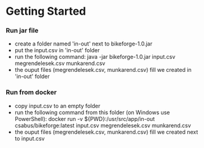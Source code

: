 # Getting Started

### Run jar file
- create a folder named 'in-out' next to bikeforge-1.0.jar
- put the input.csv in 'in-out' folder
- run the following command:
java -jar bikeforge-1.0.jar input.csv megrendelesek.csv munkarend.csv
- the ouput files (megrendelesek.csv, munkarend.csv) fill we created in 'in-out' folder

### Run from docker
- copy input.csv to an empty folder
- run the following command from this folder (on Windows use PowerShell): 
docker run -v ${PWD}:/usr/src/app/in-out csabus/bikeforge:latest input.csv megrendelesek.csv munkarend.csv
- the ouput files (megrendelesek.csv, munkarend.csv) fill we created next to input.csv
